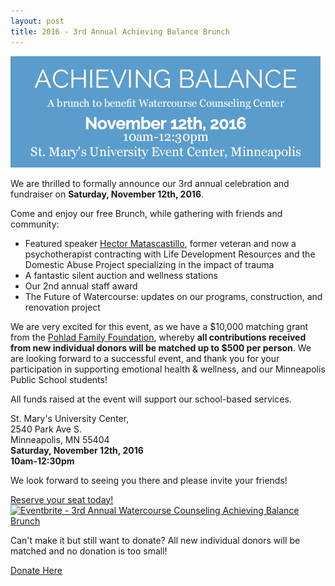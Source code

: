 ```yaml
---
layout: post
title: 2016 - 3rd Annual Achieving Balance Brunch
---
```


![2016 Brunch announcement image](/images/2016-brunch-header.jpg)

We are thrilled to formally announce our 3rd annual celebration and fundraiser on **Saturday, November 12th, 2016**.

Come and enjoy our free Brunch, while gathering with friends and community:
- Featured speaker [Hector Matascastillo](http://www.theironjen.com/radio-show-042-find-courage/), former veteran and now a psychotherapist contracting with Life Development Resources and the Domestic Abuse Project specializing in the impact of trauma
- A fantastic silent auction and wellness stations
- Our 2nd annual staff award
- The Future of Watercourse: updates on our programs, construction, and renovation project

We are very excited for this event, as we have a $10,000 matching grant from the [Pohlad Family Foundation](http://www.pohladfoundation.org), whereby **all contributions received from new individual donors will be matched up to $500 per person**. We are looking forward to a successful event, and thank you for your participation in supporting emotional health & wellness, and our Minneapolis Public School students!
 
All funds raised at the event will support our school-based services. 
 
St. Mary's University Center,    
2540 Park Ave S.    
Minneapolis, MN 55404    
**Saturday, November 12th, 2016**    
**10am-12:30pm**    

We look forward to seeing you there and please invite your friends!    
 
<a href="http://www.eventbrite.com/e/3rd-annual-watercourse-counseling-achieving-balance-brunch-tickets-26231639540?ref=ebtnebregn" target="_blank">
Reserve your seat today!
<br /><img src="https://www.eventbrite.com/custombutton?eid=26231639540" alt="Eventbrite - 3rd Annual Watercourse Counseling Achieving Balance Brunch" />
</a>

Can't make it but still want to donate? All new individual donors will be matched and no donation is too small!
 
[Donate Here](http://watercoursecounseling.org/donate/)
